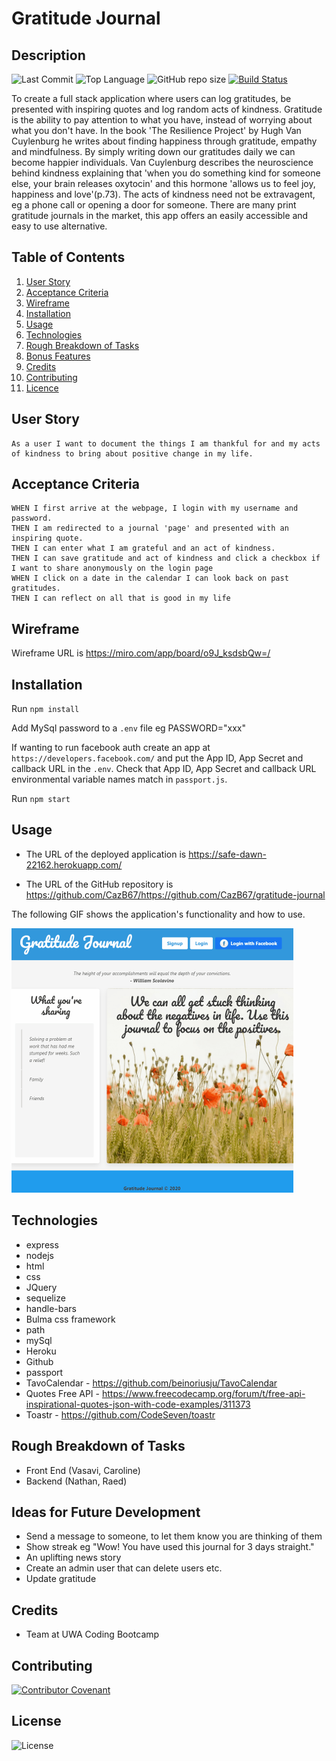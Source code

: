 # Gratitude Journal

## Description 
![Last Commit](https://img.shields.io/github/last-commit/cazb67/gratitude-journal) ![Top Language](https://img.shields.io/github/languages/top/cazb67/gratitude-journal) ![GitHub repo size](https://img.shields.io/github/repo-size/cazb67/gratitude-journal) [![Build Status](https://travis-ci.org/CazB67/gratitude-journal.svg?branch=master)](https://travis-ci.org/CazB67/gratitude-journal)

To create a full stack application where users can log gratitudes, be presented with inspiring quotes and log random acts of kindness. Gratitude is the ability to pay attention to what you have, instead of worrying about what you don't have. In the book 'The Resilience Project' by Hugh Van Cuylenburg he writes about finding happiness through gratitude, empathy and mindfulness. By simply writing down our gratitudes daily we can become happier individuals. Van Cuylenburg describes the neuroscience behind kindness explaining that 'when you do something kind for someone else, your brain releases oxytocin' and this hormone 'allows us to feel joy, happiness and love'(p.73). The acts of kindness need not be extravagent, eg a phone call or opening a door for someone. There are many print gratitude journals in the market, this app offers an easily accessible and easy to use alternative.

## Table of Contents
1. [User Story](#User-Story)
2. [Acceptance Criteria](#Acceptance-Criteria)
3. [Wireframe](#Wireframe)
4. [Installation](#Installation)
5. [Usage](#Usage)
6. [Technologies](#Technologies)
7. [Rough Breakdown of Tasks ](#Rough-Breakdown-of-Tasks)
8. [Bonus Features ](#Bonus-Features)
9. [Credits](#Credits)
10. [Contributing](#Contributing)
11. [Licence](#License)

## User Story
```
As a user I want to document the things I am thankful for and my acts of kindness to bring about positive change in my life. 
```

## Acceptance Criteria
```
WHEN I first arrive at the webpage, I login with my username and password.
THEN I am redirected to a journal 'page' and presented with an inspiring quote.
THEN I can enter what I am grateful and an act of kindness.
THEN I can save gratitude and act of kindness and click a checkbox if I want to share anonymously on the login page
WHEN I click on a date in the calendar I can look back on past gratitudes.
THEN I can reflect on all that is good in my life
```

## Wireframe 
Wireframe URL is https://miro.com/app/board/o9J_ksdsbQw=/

## Installation

Run `npm install`

Add MySql password to a `.env` file eg PASSWORD="xxx"

If wanting to run facebook auth create an app at `https://developers.facebook.com/` and put the App ID, App Secret and callback URL in the `.env`. Check that App ID, App Secret and callback URL environmental variable names match in `passport.js`.

Run `npm start`

## Usage
* The URL of the deployed application is https://safe-dawn-22162.herokuapp.com/

* The URL of the GitHub repository is https://github.com/CazB67/https://github.com/CazB67/gratitude-journal

The following GIF shows the application's functionality and how to use. 

<img src="public/assets/img/journal.gif" width="451" height="423" title="Gratitude Journal App">

## Technologies
- express
- nodejs
- html
- css
- JQuery
- sequelize
- handle-bars
- Bulma css framework
- path
- mySql
- Heroku
- Github
- passport
- TavoCalendar - https://github.com/beinoriusju/TavoCalendar
- Quotes Free API - https://www.freecodecamp.org/forum/t/free-api-inspirational-quotes-json-with-code-examples/311373
- Toastr - https://github.com/CodeSeven/toastr

## Rough Breakdown of Tasks 
- Front End (Vasavi, Caroline)
- Backend (Nathan, Raed)

## Ideas for Future Development
- Send a message to someone, to let them know you are thinking of them
- Show streak eg "Wow! You have used this journal for 3 days straight."
- An uplifting news story
- Create an admin user that can delete users etc.
- Update gratitude

## Credits
- Team at UWA Coding Bootcamp

## Contributing
[![Contributor Covenant](https://img.shields.io/badge/Contributor%20Covenant-v2.0%20adopted-ff69b4.svg)](code_of_conduct.md)

## License
![License](https://img.shields.io/github/license/cazb67/gratitude-journal) 
